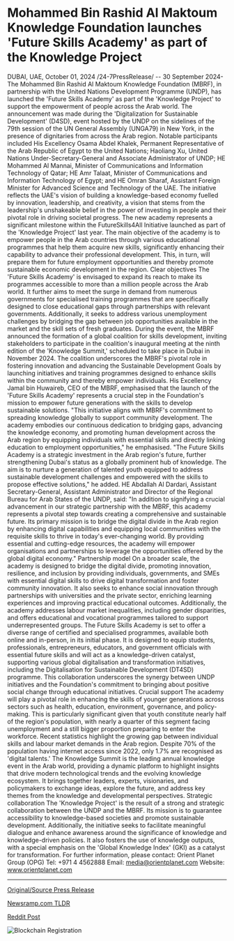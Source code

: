 # Mohammed Bin Rashid Al Maktoum Knowledge Foundation launches 'Future Skills Academy' as part of the Knowledge Project

DUBAI, UAE, October 01, 2024 /24-7PressRelease/ -- 30 September 2024- The Mohammed Bin Rashid Al Maktoum Knowledge Foundation (MBRF), in partnership with the United Nations Development Programme (UNDP), has launched the 'Future Skills Academy' as part of the 'Knowledge Project' to support the empowerment of people across the Arab world.   The announcement was made during the 'Digitalization for Sustainable Development' (D4SD), event hosted by the UNDP on the sidelines of the 79th session of the UN General Assembly (UNGA79) in New York, in the presence of dignitaries from across the Arab region. Notable participants included His Excellency Osama Abdel Khalek, Permanent Representative of the Arab Republic of Egypt to the United Nations; Haoliang Xu, United Nations Under-Secretary-General and Associate Administrator of UNDP; HE Mohammed Al Mannai, Minister of Communications and Information Technology of Qatar; HE Amr Talaat, Minister of Communications and Information Technology of Egypt; and HE Omran Sharaf, Assistant Foreign Minister for Advanced Science and Technology of the UAE.  The initiative reflects the UAE's vision of building a knowledge-based economy fuelled by innovation, leadership, and creativity, a vision that stems from the leadership's unshakeable belief in the power of investing in people and their pivotal role in driving societal progress.  The new academy represents a significant milestone within the FutureSkills4All Initiative launched as part of the 'Knowledge Project' last year. The main objective of the academy is to empower people in the Arab countries through various educational programmes that help them acquire new skills, significantly enhancing their capability to advance their professional development. This, in turn, will prepare them for future employment opportunities and thereby promote sustainable economic development in the region.   Clear objectives  The 'Future Skills Academy' is envisaged to expand its reach to make its programmes accessible to more than a million people across the Arab world. It further aims to meet the surge in demand from numerous governments for specialised training programmes that are specifically designed to close educational gaps through partnerships with relevant governments. Additionally, it seeks to address various unemployment challenges by bridging the gap between job opportunities available in the market and the skill sets of fresh graduates.  During the event, the MBRF announced the formation of a global coalition for skills development, inviting stakeholders to participate in the coalition's inaugural meeting at the ninth edition of the 'Knowledge Summit,' scheduled to take place in Dubai in November 2024. The coalition underscores the MBRF's pivotal role in fostering innovation and advancing the Sustainable Development Goals by launching initiatives and training programmes designed to enhance skills within the community and thereby empower individuals.  His Excellency Jamal bin Huwaireb, CEO of the MBRF, emphasised that the launch of the 'Future Skills Academy' represents a crucial step in the Foundation's mission to empower future generations with the skills to develop sustainable solutions. "This initiative aligns with MBRF's commitment to spreading knowledge globally to support community development. The academy embodies our continuous dedication to bridging gaps, advancing the knowledge economy, and promoting human development across the Arab region by equipping individuals with essential skills and directly linking education to employment opportunities," he emphasised.  "The Future Skills Academy is a strategic investment in the Arab region's future, further strengthening Dubai's status as a globally prominent hub of knowledge. The aim is to nurture a generation of talented youth equipped to address sustainable development challenges and empowered with the skills to propose effective solutions," he added.  HE Abdallah Al Dardari, Assistant Secretary-General, Assistant Administrator and Director of the Regional Bureau for Arab States of the UNDP, said: "In addition to signifying a crucial advancement in our strategic partnership with the MBRF, this academy represents a pivotal step towards creating a comprehensive and sustainable future. Its primary mission is to bridge the digital divide in the Arab region by enhancing digital capabilities and equipping local communities with the requisite skills to thrive in today's ever-changing world. By providing essential and cutting-edge resources, the academy will empower organisations and partnerships to leverage the opportunities offered by the global digital economy."  Partnership model  On a broader scale, the academy is designed to bridge the digital divide, promoting innovation, resilience, and inclusion by providing individuals, governments, and SMEs with essential digital skills to drive digital transformation and foster community innovation. It also seeks to enhance social innovation through partnerships with universities and the private sector, enriching learning experiences and improving practical educational outcomes. Additionally, the academy addresses labour market inequalities, including gender disparities, and offers educational and vocational programmes tailored to support underrepresented groups.  The Future Skills Academy is set to offer a diverse range of certified and specialised programmes, available both online and in-person, in its initial phase. It is designed to equip students, professionals, entrepreneurs, educators, and government officials with essential future skills and will act as a knowledge-driven catalyst, supporting various global digitalisation and transformation initiatives, including the Digitalisation for Sustainable Development (DT4SD) programme. This collaboration underscores the synergy between UNDP initiatives and the Foundation's commitment to bringing about positive social change through educational initiatives.  Crucial support  The academy will play a pivotal role in enhancing the skills of younger generations across sectors such as health, education, environment, governance, and policy-making. This is particularly significant given that youth constitute nearly half of the region's population, with nearly a quarter of this segment facing unemployment and a still bigger proportion preparing to enter the workforce. Recent statistics highlight the growing gap between individual skills and labour market demands in the Arab region. Despite 70% of the population having internet access since 2022, only 1.7% are recognised as 'digital talents.'  The Knowledge Summit is the leading annual knowledge event in the Arab world, providing a dynamic platform to highlight insights that drive modern technological trends and the evolving knowledge ecosystem. It brings together leaders, experts, visionaries, and policymakers to exchange ideas, explore the future, and address key themes from the knowledge and developmental perspectives.  Strategic collaboration  The 'Knowledge Project' is the result of a strong and strategic collaboration between the UNDP and the MBRF. Its mission is to guarantee accessibility to knowledge-based societies and promote sustainable development. Additionally, the initiative seeks to facilitate meaningful dialogue and enhance awareness around the significance of knowledge and knowledge-driven policies. It also fosters the use of knowledge outputs, with a special emphasis on the 'Global Knowledge Index' (GKI) as a catalyst for transformation.  For further information, please contact:  Orient Planet Group (OPG)  Tel: +971 4 4562888 Email: media@orientplanet.com Website: www.orientplanet.com 

---

[Original/Source Press Release](https://www.24-7pressrelease.com/press-release/514804/mohammed-bin-rashid-al-maktoum-knowledge-foundation-launches-future-skills-academy-as-part-of-the-knowledge-project)
                    

[Newsramp.com TLDR](https://newsramp.com/curated-news/mbrf-and-undp-launch-future-skills-academy-to-empower-people-across-the-arab-world/caec261fdf588bdd851bf208c980c6f2) 

 



[Reddit Post](https://www.reddit.com/r/newsramp/comments/1fti7ls/mbrf_and_undp_launch_future_skills_academy_to/) 



![Blockchain Registration](https://cdn.newsramp.app/24-7PressRelease/qrcode/2410/1/deepSY8d.webp)